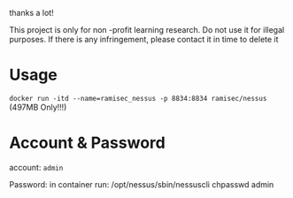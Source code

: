 thanks a lot! 

This project is only for non -profit learning research. Do not use it for illegal purposes. If there is any infringement, please contact it in time to delete it


# Usage
`docker run -itd --name=ramisec_nessus -p 8834:8834 ramisec/nessus`  (497MB Only!!!)


# Account & Password

account: `admin`

Password: in container run: /opt/nessus/sbin/nessuscli chpasswd admin

